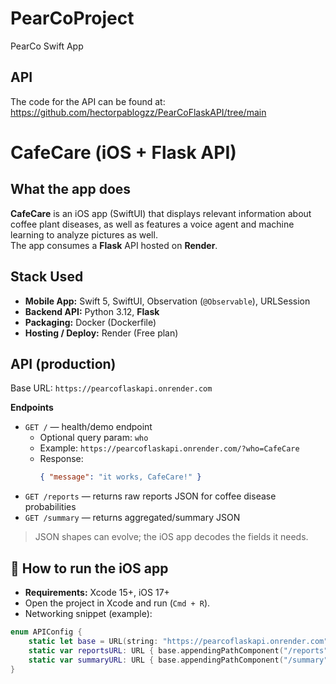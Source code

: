 # PearCoProject
PearCo Swift App

## API
The code for the API can be found at: https://github.com/hectorpablogzz/PearCoFlaskAPI/tree/main

# CafeCare (iOS + Flask API)

## What the app does
**CafeCare** is an iOS app (SwiftUI) that displays relevant information about coffee plant diseases, as well as features a voice agent and machine learning to analyze pictures as well.  
The app consumes a **Flask** API hosted on **Render**.

## Stack Used
- **Mobile App:** Swift 5, SwiftUI, Observation (`@Observable`), URLSession
- **Backend API:** Python 3.12, **Flask**
- **Packaging:** Docker (Dockerfile)
- **Hosting / Deploy:** Render (Free plan)

## API (production)
Base URL: `https://pearcoflaskapi.onrender.com`

**Endpoints**
- `GET /` — health/demo endpoint  
  - Optional query param: `who`  
  - Example: `https://pearcoflaskapi.onrender.com/?who=CafeCare`  
  - Response:
    ```json
    { "message": "it works, CafeCare!" }
    ```
- `GET /reports` — returns raw reports JSON for coffee disease probabilities  
- `GET /summary` — returns aggregated/summary JSON

> JSON shapes can evolve; the iOS app decodes the fields it needs.

## 📱 How to run the iOS app
- **Requirements:** Xcode 15+, iOS 17+
- Open the project in Xcode and run (`Cmd + R`).
- Networking snippet (example):

```swift
enum APIConfig {
    static let base = URL(string: "https://pearcoflaskapi.onrender.com")!
    static var reportsURL: URL { base.appendingPathComponent("/reports") }
    static var summaryURL: URL { base.appendingPathComponent("/summary") }
}
